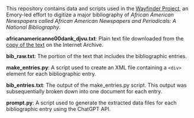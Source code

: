 This repository contains data and scripts used in the [Wayfinder Project](https://wayfinder.libraries.emory.edu/), an Emory-led effort to digitize a major bibliography of *African American Newspapers called African American Newspapers and Periodicals: A National Bibliography*.

**africanamericanne00dank_djvu.txt**: Plain text file downloaded from the [copy of the text](https://archive.org/details/africanamericanne00dank) on the Internet Archive.

**bib_raw.txt**: The portion of the text that includes the bibliographic entries.

**make_entries.py**: A script used to create an XML file containing a `<div>` element for each bibliographic entry.

**bib_entries.txt**: The output of the make_entries.py script. This output was subsequentially broken down into one document for each entry.

**prompt.py**: A script used to generate the extracted data files for each bibliographic entry using the ChatGPT API.

